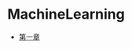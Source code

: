 # MachineLearning
- [第一章](http://note.youdao.com/noteshare?id=f549ebdb554492c81943a81eb92a1e7c&sub=FAEDFB811E9545CAA45CEE30181E8708)

